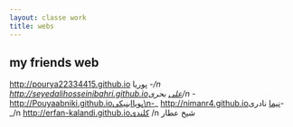 ```yaml
---
layout: classe work
title: webs
---
```


## my friends web
http://pourya22334415.github.io پوریا -_/n
http://seyedalihosseinibahri.github.ioعلی بحری/n -_
http://Pouyaabniki.github.ioپویاابنیکی\n-_
http://nimanr4.github.ioنیما نادری-_/n
http://erfan-kalandi.github.ioکلندی /n
شیخ عطار

